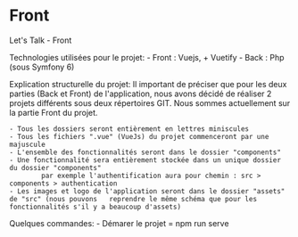 # Front
Let's Talk - Front 

Technologies utilisées pour le projet:
    - Front : Vuejs, + Vuetify
    - Back : Php (sous Symfony 6)

Explication structurelle du projet:
    Il important de préciser que pour les deux parties (Back et Front) de l'application, nous avons décidé de réaliser 2 projets différents sous deux répertoires GIT. Nous sommes actuellement sur la partie Front du projet.

    - Tous les dossiers seront entièrement en lettres miniscules
    - Tous les fichiers ".vue" (VueJs) du projet commenceront par une majuscule
    - L'ensemble des fonctionnalités seront dans le dossier "components"
    - Une fonctionnalité sera entièrement stockée dans un unique dossier du dossier "components"
            par exemple l'authentification aura pour chemin : src > components > authentication
    - Les images et logo de l'application seront dans le dossier "assets" de "src" (nous pouvons   reprendre le même schéma que pour les fonctionnalités s'il y a beaucoup d'assets)

Quelques commandes:
    - Démarer le projet = npm run serve